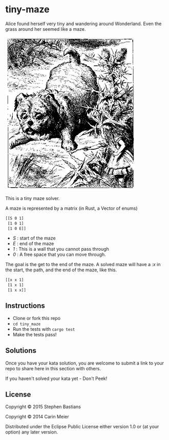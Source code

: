 ﻿# tiny-maze

Alice found herself very tiny and wandering around Wonderland.  Even
the grass around her seemed like a maze.

![alice tiny](/images/alicetiny.gif)

This is a tiny maze solver.

A maze is represented by a matrix (in Rust, a Vector of enums)

```
[[S 0 1]
 [1 0 1]
 [1 0 E]]
```

- _S_ : start of the maze
- _E_ : end of the maze
- _1_ : This is a wall that you cannot pass through
- _0_ : A free space that you can move through.

The goal is the get to the end of the maze.  A solved maze will have a
_:x_ in the start, the path, and the end of the maze, like this.

```
[[x x 1]
 [1 x 1]
 [1 x x]]
```


## Instructions

- Clone or fork this repo
- `cd tiny_maze`
- Run the tests with `cargo test`
- Make the tests pass!

## Solutions

Once you have your kata solution, you are welcome to submit a link to your repo to share here in this section with others.

If you haven't solved your kata yet - Don't Peek!

## License

Copyright © 2015 Stephen Bastians

Copyright © 2014 Carin Meier

Distributed under the Eclipse Public License either version 1.0 or (at
your option) any later version.

